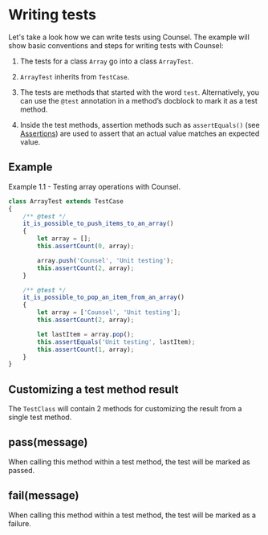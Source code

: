 # Writing tests

Let's take a look how we can write tests using Counsel. The example will show basic conventions and steps for writing tests with Counsel:

1. The tests for a class `Array` go into a class `ArrayTest`.

2. `ArrayTest` inherits from `TestCase`.

3. The tests are methods that started with the word `test`. Alternatively, you can use the `@test` annotation in a method’s docblock to mark it as a test method.

4. Inside the test methods, assertion methods such as `assertEquals()` (see [Assertions](assertions.html)) are used to assert that an actual value matches an expected value.

## Example

Example 1.1 - Testing array operations with Counsel.

```js
class ArrayTest extends TestCase
{
    /** @test */
    it_is_possible_to_push_items_to_an_array()
    {
        let array = [];
        this.assertCount(0, array);

        array.push('Counsel', 'Unit testing');
        this.assertCount(2, array);
    }

    /** @test */
    it_is_possible_to_pop_an_item_from_an_array()
    {
        let array = ['Counsel', 'Unit testing'];
        this.assertCount(2, array);

        let lastItem = array.pop();
        this.assertEquals('Unit testing', lastItem);
        this.assertCount(1, array);
    }
}
```

## Customizing a test method result
The `TestClass` will contain 2 methods for customizing the result from a single test method.

## pass(message)
When calling this method within a test method, the test will be marked as passed.

## fail(message)
When calling this method within a test method, the test will be marked as a failure.